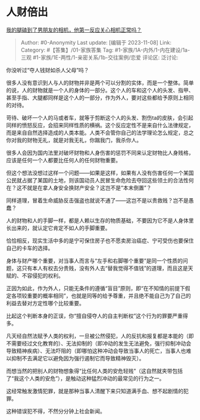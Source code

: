 # 人财倍出
[我的腿磕到了男朋友的相机，他第一反应关心相机正常吗？](https://www.zhihu.com/question/617435742/answer/3279354912)

> Author: #0-Anonymity
> Last update: [编辑于 2023-11-08]
> Link:
> Category: #【答集】/01-家族答集 
> Tag: #1-家族/1A-内外/1-内在建设/1a-三观 #1-家族/1E-两性/1-亲密关系/1b-交往案例/恋爱 
> 评论区:
> 泛讨论:

你没听过“夺人钱财如杀人父母”吗？

很多人没有意识到人与人的财物并非是两个可以分割的实体，而是一个整体。简单的说，人的财物就是一个人的身体的一部分。这个人的车和这个人的头发、指甲、甚至手指、大腿都同样是这个人的一部分，作为外人，要对这些都给予原则上相同的对待。

苛待、破坏一个人的马或者车，就等于剪断这个人的头发、割伤ta的皮肤，会引起同样的愤怒反应，会招来同样性质的横祸。这个反应定性不是来自什么法律规定，而是来自自然选择造成的人类本能。人类不会管你自己的法学理论怎么规定，总之你对我的财物无礼，就是对我无礼，你踹我门，我杀你人。

很多人会因为国内法里对破坏财物和人身伤害的惩罚不同来认定财物比人身贱格，应该是任何一个人都要比任何人的任何财物重要。

但这个想法没想过这样一个问题——如果是这样，如果有人没有伤害任何一个某国公民就占据了某国的土地，则该国动员人民冒生命危险去夺回这些领土的合法性何在？这不就是在拿人身安全换财产安全？这岂不是“本末倒置”？

同样道理，冒着生命威胁反击强盗也就说不通了——这岂不是以贵救贱？岂不是愚蠢？

人的财物和人的手脚一样，都是人赖以生存的物质基础，不要因为它不是人身体里长出来的，就认定它肯定不如人的手脚重要。

恰恰相反，现实生活中多的是宁可保住房子也不愿卖房治癌症、宁可受伤也要保住自己的卡车的选择。

身体与财产哪个重要，对当事人而言与“左手和右脚哪个重要”是同一个性质的问题，这只有本人有权去分贵贱，没有外人去“替我觉得不值钱”的道理，而且这是天赋的、不容侵犯的权利。

正因为如此，作为外人，只能无条件的遵循“盲目”原则，即“在不知情的前提下假定各项较重要的概率相同”，也就是同等的给予尊重，并且绝不能自己为了自己的利益去替对方定性哪个比较重要。

比起这个判断本身的正误，你“擅自侵夺人的自主判断权”这个行为的罪要严重得多。

凡天经自然法赋予人类的权利，一旦被公然侵犯，人的反抗和报复都是本能的（即不需要经过文化教育的）、无法抑制的（即冲动的发生无法避免，强行抑制冲动会导致精神疾病）、无法吓阻的（即哪怕这种冲动会导致当事人的死亡，当事人也难以抑制不去满足它以避免因为强行遏制它而导致精神毁灭）。

而想当然的把别人的财物想象得“比任何人类的安危轻贱”（这自然就夹带包括了“我这个人类的安危”），是触动这种猛烈冲动的最常见的行为之一。

这经常触发激情犯罪，就是那种当事人清醒下来只知道满手血、想不起剧情的犯罪。

这种错误犯不得，不然分分钟上社会新闻。